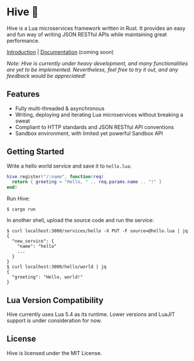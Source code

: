 # Hive 🐝

Hive is a Lua microservices framework written in Rust. It provides an easy and fun way of writing JSON RESTful APIs while maintaining great performance.

[Introduction](https://space.hackereric.xyz/blog/what-is-hive/) | [Documentation]() (coming soon)

*Note: Hive is currently under heavy development, and many functionalities are yet to be implemented. Nevertheless, feel free to try it out, and any feedback would be appreciated!*

## Features

- Fully multi-threaded & asynchronous
- Writing, deploying and iterating Lua microservices without breaking a sweat
- Compliant to HTTP standards and JSON RESTful API conventions
- Sandbox environment, with limited yet powerful Sandbox API

## Getting Started

Write a hello world service and save it to `hello.lua`:
```lua
hive.register("/:name", function(req)
  return { greeting = "Hello, " .. req.params.name .. "!" }
end)
```

Run Hive:
```console
$ cargo run
```

In another shell, upload the source code and run the service:
```console
$ curl localhost:3000/services/hello -X PUT -F source=@hello.lua | jq
{
  "new_service": {
    "name": "hello"
    ...
  }
}
$ curl localhost:3000/hello/world | jq
{
  "greeting": "Hello, world!"
}
```


## Lua Version Compatibility

Hive currently uses Lua 5.4 as its runtime. Lower versions and LuaJIT support is under consideration for now.

## License

Hive is licensed under the MIT License.

